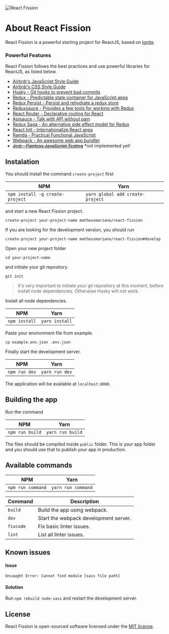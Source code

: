![React Fission](http://i.imgur.com/9chIyMg.png)

# About React Fission
React Fission is a powerful starting project for ReactJS, based on [Ignite](https://github.com/infinitered/ignite).

### Powerful Features
React Fission follows the best practices and use powerful libraries for ReactJS, as listed below.
- [Airbnb's JavaScript Style Guide](https://github.com/airbnb/javascript)
- [Airbnb's CSS Style Guide](https://github.com/airbnb/css)
- [Husky - Git hooks to prevent bad commits](https://github.com/typicode/husky)
- [Redux - Predictable state container for JavaScript apps](https://github.com/reactjs/redux)
- [Redux Persist - Persist and rehydrate a redux store](https://github.com/rt2zz/redux-persist)
- [Reduxsauce - Provides a few tools for working with Redux](https://github.com/skellock/reduxsauce)
- [React Router - Declarative routing for React](https://github.com/ReactTraining/react-router)
- [Apisauce - Talk with API without pain](https://github.com/skellock/apisauce)
- [Redux Saga - An alternative side effect model for Redux](https://github.com/redux-saga/redux-saga/)
- [React Intl - Internationalize React apps](https://github.com/yahoo/react-intl)
- [Ramda - Practical Functional JavaScript](https://github.com/ramda/ramda/)
- [Webpack - An awesome web app bundler](https://github.com/webpack/webpack)
- ~~[Jest - Painless JavaScript Testing](https://github.com/facebook/jest/)~~ *not implemented yet!

## Instalation
You should install the command `create-project` first

 NPM | Yarn 
-----|------
`npm install -g create-project` | `yarn global add create-project`

and start a new React Fission project.

```
create-project your-project-name matheusmariano/react-fission
```

If you are looking for the development version, you should run

```
create-project your-project-name matheusmariano/react-fission#develop
```

Open your new project folder

```
cd your-project-name
```

and initiate your git repository.

```
git init
```

> It's very important to initiate your git repository at this moment, before install node dependencies.
Otherwise Husky will not work.

Install all node dependencies.

NPM | Yarn
----|-----
`npm install` | `yarn install`

Paste your environment file from example.

```
cp example.env.json .env.json
```

Finally start the development server.

NPM | Yarn
----|-----
`npm run dev` | `yarn run dev`

The application will be available at `localhost:8000`.

## Building the app
Run the command

NPM | Yarn
----|-----
`npm run build` | `yarn run build`

The files should be compiled inside `public` folder. This is your app folder and you should use that
to publish your app in production.

## Available commands

NPM | Yarn
----|-----
`npm run command` | `yarn run command`

Command | Description
--------|------------
`build` | Build the app using webpack.
`dev` | Start the webpack development server.
`fixcode` | Fix basic linter issues.
`lint` | List all linter issues.

## Known issues
#### Issue
`Uncaught Error: Cannot find module [sass file path]`
#### Solution
Run `npm rebuild node-sass` and restart the development server.

## License
React Fission is open-sourced software licensed under the [MIT license](http://opensource.org/licenses/MIT).
